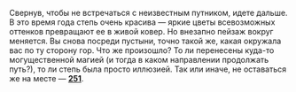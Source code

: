 Свернув, чтобы не встречаться с неизвестным путником, идете дальше. В это время года степь очень красива — яркие цветы всевозможных оттенков превращают ее в живой ковер. Но внезапно пейзаж вокруг меняется. Вы снова посреди пустыни, точно такой же, какая окружала вас по ту сторону гор. Что же произошло? То ли перенесены куда-то могущественной магией (и тогда в каком направлении продолжать путь?), то ли степь была просто иллюзией. Так или иначе, не оставаться же на месте — [**251**](#n_251).

